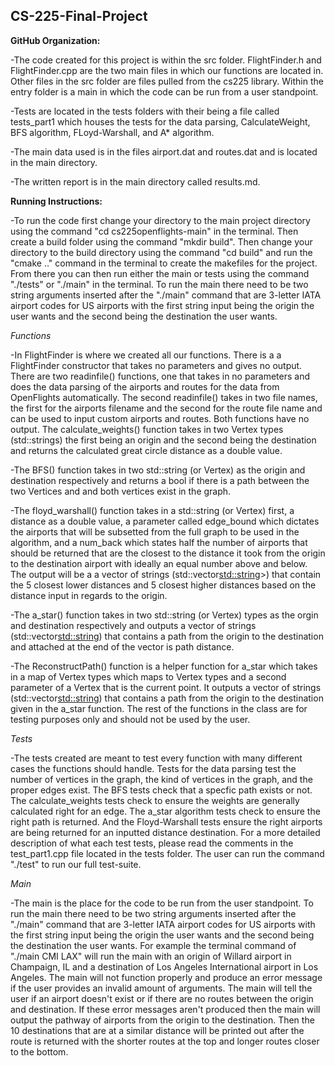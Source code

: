 ## CS-225-Final-Project

<b>GitHub Organization:</b>
  
 -The code created for this project is within the src folder. FlightFinder.h and FlightFinder.cpp are the two main files in which our functions are located in. Other files in the src folder are files pulled from the cs225 library. Within the entry folder is a main in which the code can be run from a user standpoint.
 
 -Tests are located in the tests folders with their being a file called tests_part1 which houses the tests for the data parsing, CalculateWeight, BFS algorithm, FLoyd-Warshall, and A* algorithm. 

-The main data used is in the files airport.dat and routes.dat and is located in the main directory.

-The written report is in the main directory called results.md.


<b>Running Instructions:</b>

 -To run the code first change your directory to the main project directory using the command "cd cs225openflights-main" in the terminal. Then create a build folder using the command "mkdir build". Then change your directory to the build directory using the command "cd build" and run the "cmake .." command in the terminal to create the makefiles for the project. From there you can then run either the main or tests using the command "./tests" or "./main" in the terminal. To run the main there need to be two string arguments inserted after the "./main" command that are 3-letter IATA airport codes for US airports with the first string input being the origin the user wants and the second being the destination the user wants.
 
 <i>Functions </i>
 
 -In FlightFinder is where we created all our functions. There is a a FlightFinder constructor that takes no parameters and gives no output. There are two readinfile() functions, one that takes in no parameters and does the data parsing of the airports and routes for the data from OpenFlights automatically. The second readinfile() takes in two file names, the first for the airports filename and the second for the route file name and can be used to input custom airports and routes. Both functions have no output. The calculate_weights() function takes in two Vertex types (std::strings) the first being an origin and the second being the destination and returns the calculated great circle distance as a double value. 
 
 -The BFS() function takes in two std::string (or Vertex) as the origin and destination respectively and returns a bool if there is a path between the two Vertices and and both vertices exist in the graph. 
 
 -The floyd_warshall() function takes in a std::string (or Vertex) first, a distance as a double value, a parameter called edge_bound which dictates the airports that will be subsetted from the full graph to be used in the algorithm, and a num_back which states half the number of airports that should be returned that are the closest to the distance it took from the origin to the destination airport with ideally an equal number above and below. The output will be a a vector of strings (std::vector<std::string>>) that contain the 5 closest lower distances and 5 closest higher distances based on the distance input in regards to the origin. 
 
 -The a_star() function takes in two std::string (or Vertex) types as the orgin and destination respectively and outputs a vector of strings (std::vector<std::string>) that contains a path from the origin to the destination and attached at the end of the vector is path distance. 
 
 -The ReconstructPath() function is a helper function for a_star which takes in a map of Vertex types which maps to Vertex types and a second parameter of a Vertex that is the current point. It outputs a vector of strings (std::vector<std::string>) that contains a path from the origin to the destination given in the a_star function. The rest of the functions in the class are for testing purposes only and should not be used by the user.
 
 <i>Tests </i>
 
 -The tests created are meant to test every function with many different cases the functions should handle. Tests for the data parsing test the number of vertices in the graph, the kind of vertices in the graph, and the proper edges exist. The BFS tests check that a specfic path exists or not. The calculate_weights tests check to ensure the weights are generally calculated right for an edge. The a_star algorithm tests check to ensure the right path is returned. And the Floyd-Warshall tests ensure the right airports are being returned for an inputted distance destination. For a more detailed description of what each test tests, please read the comments in the test_part1.cpp file located in the tests folder. The user can run the command "./test" to run our full test-suite.
  
  <i>Main </i>
  
 -The main is the place for the code to be run from the user standpoint. To run the main there need to be two string arguments inserted after the "./main" command that are 3-letter IATA airport codes for US airports with the first string input being the origin the user wants and the second being the destination the user wants. For example the terminal command of "./main CMI LAX" will run the main with an origin of Willard airport in Champaign, IL and a destination of Los Angeles International airport in Los Angeles. The main will not function properly and produce an error message if the user provides an invalid amount of arguments. The main will tell the user if an airport doesn't exist or if there are no routes between the origin and destination. If these error messages aren't produced then the main will output the pathway of airports from the origin to the destination. Then the 10 destinations that are at a similar distance will be printed out after the route is returned with the shorter routes at the top and longer routes closer to the bottom.
